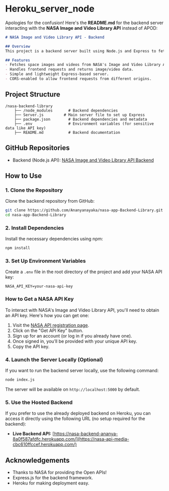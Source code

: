 # Heroku_server_node
Apologies for the confusion! Here's the **README.md** for the backend server interacting with the **NASA Image and Video Library API** instead of APOD:

```markdown
# NASA Image and Video Library API - Backend

## Overview
This project is a backend server built using Node.js and Express to fetch data from NASA's Image and Video Library API and provide it to the frontend. The backend acts as an intermediary between the frontend and NASA's API, handling requests from the frontend and fetching the requested space-related images, videos, and metadata.

## Features
- Fetches space images and videos from NASA's Image and Video Library API.
- Handles frontend requests and returns image/video data.
- Simple and lightweight Express-based server.
- CORS-enabled to allow frontend requests from different origins.
```
## Project Structure

```
/nasa-backend-library
    ├── /node_modules       # Backend dependencies
    ├── Server.js         # Main server file to set up Express
    ├── package.json        # Backend dependencies and metadata
    ├── .env                # Environment variables (for sensitive data like API key)
    ├── README.md           # Backend documentation
```

## GitHub Repositories
- Backend (Node.js API): [NASA Image and Video Library API Backend](https://github.com/Ananyanayaka/nasa-app-Backend-Library)

## How to Use

### 1. Clone the Repository
Clone the backend repository from GitHub:
```bash
git clone https://github.com/Ananyanayaka/nasa-app-Backend-Library.git
cd nasa-app-Backend-Library
```

### 2. Install Dependencies
Install the necessary dependencies using npm:
```bash
npm install
```

### 3. Set Up Environment Variables
Create a `.env` file in the root directory of the project and add your NASA API key:

```env
NASA_API_KEY=your-nasa-api-key
```

### How to Get a NASA API Key
To interact with NASA's Image and Video Library API, you'll need to obtain an API key. Here's how you can get one:

1. Visit the [NASA API registration page](https://api.nasa.gov/).
2. Click on the "Get API Key" button.
3. Sign up for an account (or log in if you already have one).
4. Once signed in, you’ll be provided with your unique API key.
5. Copy the API key.

### 4. Launch the Server Locally (Optional)
If you want to run the backend server locally, use the following command:

```bash
node index.js
```
The server will be available on `http://localhost:5000` by default.

### 5. Use the Hosted Backend
If you prefer to use the already deployed backend on Heroku, you can access it directly using the following URL (no setup required for the backend):

- **Live Backend API:** [https://nasa-backend-ananya-8a0f587afdfc.herokuapp.com/](https://nasa-api-media-cbc610ffccef.herokuapp.com/)

## Acknowledgements
- Thanks to NASA for providing the Open APIs!
- Express.js for the backend framework.
- Heroku for making deployment easy.
```
